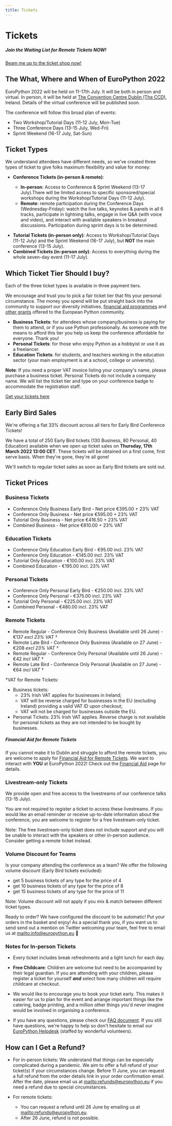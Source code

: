 ```yaml
---
title: Tickets
---
```


# Tickets
  <h5 className = "new"> Join the Waiting List for Remote Tickets NOW!</h5>

<a class="button" href="https://tickets.europython.eu">Beam me up to the ticket shop now!</a>

## The What, Where and When of EuroPython 2022

EuroPython 2022 will be held on 11-17th July. It will be both in person and
virtual. In person, it will be held at
[The Convention Centre Dublin (The CCD)](https://www.theccd.ie/), Ireland.
Details of the virtual conference will be published soon.

The conference will follow this broad plan of events:

-   Two Workshop/Tutorial Days (11-12 July, Mon-Tue)
-   Three Conference Days (13-15 July, Wed-Fri)
-   Sprint Weekend (16-17 July, Sat-Sun)

## Ticket Types

We understand attendees have different needs, so we've created three types of
ticket to give folks maximum flexibility and value for money:

<ul>
<li><b>Conference Tickets (in-person & remote)</b>:</li>
  <ul>
    <li><b>In-person</b>: Access to Conference & Sprint Weekend (13-17 July).There will be limited access to specific sponsored/special workshops during the Workshop/Tutorial Days (11-12 July).</li>
    <li className="new"><b>Remote</b>: remote participation during the Conference Days (Wednesday-Friday): watch the live talks, keynotes & panels in all 6 tracks, participate in lightning talks, engage in live Q&A (with voice and video), and interact with available speakers in breakout discussions. Participation during sprint days is to be determined.</li>
  </ul>
</ul>

-   **Tutorial Tickets (in-person only)**: Access to Workshop/Tutorial Days (11-12 July) and the
    Sprint Weekend (16-17 July), but **NOT** the main conference (13-15 July).
-   **Combined Tickets (in-person only)**: Access to everything during the whole seven-day
    event (11-17 July).

## Which Ticket Tier Should I buy?

Each of the three ticket types is available in three payment tiers.

We encourage and trust you to pick a fair ticket tier that fits your personal
circumstance. The money you spend will be put straight back into the community
to support our diversity initiatives,
[financial aid programmes](/finaid) and
[other grants](https://www.europython-society.org/grants/)
offered to the European Python community.

-   **Business Tickets**: for attendees whose company/business is paying for
    them to attend, or if you use Python professionally. As someone with the
    means to afford this tier you help us keep the conference affordable for
    everyone. Thank you!
-   **Personal Tickets**: for those who enjoy Python as a hobbyist or use it as
    a freelancer.
-   **Education Tickets**: for students, and teachers working in the education
    sector (your main employment is at a school, college or university).

**Note**: If you need a proper VAT invoice listing your company's name, please
purchase a business ticket. Personal Tickets do not include a company name. We
will list the ticket tier and type on your conference badge to accommodate the
registration staff.

<a class="button" href="https://tickets.europython.eu">Get your tickets here</a>

<h2 className="soldout"> Early Bird Sales</h2>

We're offering a flat 33% discount across all tiers for Early Bird Conference
Tickets!

We have a total of 250 Early Bird tickets (130 Business, 80 Personal, 40
Education) available when we open up ticket sales on
**Thursday, 17th March 2022 13:00 CET**. These tickets will be obtained on a
first come, first serve basis. When they're gone, they're all gone!

We'll switch to regular ticket sales as soon as Early Bird tickets are sold
out.

## Ticket Prices

### Business Tickets
<ul>
  <li className="soldout">Conference Only Business Early Bird - Net price €395.00 + 23% VAT </li>
  <li>Conference Only Business - Net price €595.00 + 23% VAT</li>
  <li> Tutorial Only Business - Net price €416.50 + 23% VAT</li>
  <li>Combined Business - Net price €810.00 + 23% VAT</li>

</ul>

### Education Tickets

<ul>
  <li className="soldout"> Conference Only Education Early Bird - €95.00 incl. 23% VAT</li>
  <li> Conference Only Education - €145.00 incl. 23% VAT</li>
  <li> Tutorial Only Education - €100.00 incl. 23% VAT</li>
  <li>Combined Education - €195.00 incl. 23% VAT</li>
</ul>

### Personal Tickets

<ul>
  <li className="soldout">Conference Only Personal Early Bird - €250.00 incl. 23% VAT</li>
 <li>Conference Only Personal - €375.00 incl. 23% VAT</li>
 <li> Tutorial Only Personal - €225.00 incl. 23% VAT</li>
 <li> Combined Personal - €480.00 incl. 23% VAT</li>
</ul>

### Remote Tickets
<ul>
  <li className="new">Remote Regular - Conference Only Business (Available until 26 June) - €137 <i>excl 23% VAT †</i></li>
  <li className="new">Remote Late Bird - Conference Only Business (Available on 27 June) - €208 <i>excl 23% VAT † </i></li>
  <li className="new">Remote Regular - Conference Only Personal (Available until 26 June) - €42 <i>incl VAT †</i></li>
  <li className="new">Remote Late Bird - Conference Only Personal (Available on 27 June) - €64 <i>incl VAT †</i></li>
</ul>  

†VAT for Remote Tickets:
- Business tickets:
  - 23% Irish VAT applies for businesses in Ireland;
  - VAT will be reverse charged for businesses in the EU (excluding Ireland) providing a valid VAT ID upon checkout;
  - VAT will not be charged for businesses outside the EU.
- Personal Tickets: 23% Irish VAT applies. Reverse charge is not available for personal tickets as they are not intended to be bought by businesses.

<h5 className = "new"> Financial Aid for Remote Tickets </h5>

If you cannot make it to Dublin and struggle to afford the remote tickets, you are welcome to apply for [Financial Aid for Remote Tickets](https://forms.gle/k4Mh8T83PxADk9gq9). We want to interact with **YOU** at EuroPython 2022! Check out the [Financial Aid](/finaid) page for details.


### Livestream-only Tickets
We provide open and free access to the livestreams of our conference talks (13-15 July).

You are not required to register a ticket to access these livestreams. If you would like an email reminder or receive up-to-date information about the conference, you are welcome to register for a free livestream-only ticket.

Note: The free livestream-only ticket does not include support and you will be unable to interact with the speakers or other in-person audience. Consider getting a remote ticket instead.

### Volume Discount for Teams

Is your company attending the conference as a team? We offer the following volume discount (Early Bird tickets excluded):

-   get 5 business tickets of any type for the price of 4
-   get 10 business tickets of any type for the price of 8
-   get 15 business tickets of any type for the price of 11

Note: Volume discount will not apply if you mix & match between different ticket types.

Ready to order? We have configured the discount to be automatic! Put your orders in the basket and enjoy! As a special thank you, if you want us to send send out a mention on Twitter welcoming your team, feel free to email us at <mailto:info@europython.eu> 👐

### Notes for In-person Tickets

-   Every ticket includes break refreshments and a light lunch for each day.

-   **Free Childcare**: Children are welcome but need to be accompanied by their
    legal guardian. If you are attending with your children, please register a
    ticket for yourself **_and_** select how many children will require childcare at checkout.

-   We would like to encourage you to book your ticket early. This makes it easier
    for us to plan for the event and arrange important things like the catering,
    badge printing, and a million other things you'd never imagine would be
    involved in organising a conference.

-   If you have any questions, please check our
    [FAQ document](/faq). If you still have questions,
    we're happy to help so don't hesitate to email our
    [EuroPython Helpdesk](mailto:helpdesk@europython.eu) (staffed by wonderful
    volunteers).


## How can I Get a Refund?

- For in-person tickets: We understand that things can be especially complicated during a pandemic. We aim to offer a full refund of your ticket(s) if your circumstances change. Before 11 June, you can request a full refund from the order details link in your order confirmation email. After the date, please email us at <mailto:refunds@europython.eu> if you need a refund due to special circumstances.

- For remote tickets:
  - You can request a refund until 26 June by emailing us at <mailto:refunds@europython.eu>.
  - After 26 June, refund is not possible.
